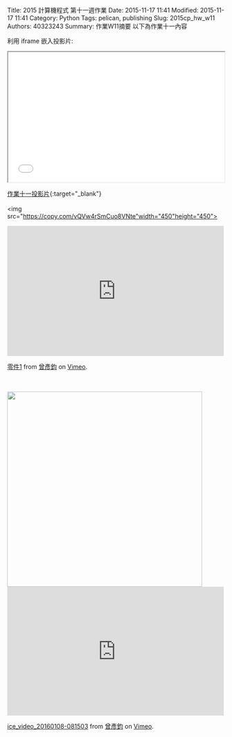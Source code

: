 Title: 2015 計算機程式 第十一週作業
Date: 2015-11-17 11:41
Modified: 2015-11-17 11:41
Category: Python
Tags: pelican, publishing
Slug: 2015cp_hw_w11
Authors: 40323243
Summary: 作業W11摘要
以下為作業十一內容

利用 iframe 嵌入投影片:

<iframe src="simplest11.html" width="500" height="300"></iframe>

[作業十一投影片](simplest11.html){:target="_blank"}
<br/>
<br/>
<img src="https://copy.com/vQVw4rSmCuo8VNte"width="450"height="450">
<br/>

  <iframe src="https://player.vimeo.com/video/150256535" width="500" height="300" frameborder="0" webkitallowfullscreen mozallowfullscreen allowfullscreen></iframe> <p><a href="https://vimeo.com/150256535">零件1</a> from <a href="https://vimeo.com/user45620742">曾彥鈞</a> on <a href="https://vimeo.com">Vimeo</a>.</p>
  
<br/>
<br/>
<img src="https://copy.com/2C1TmEIKZrQE2bJp"width="450"height="450">
<br/>

<iframe src="https://player.vimeo.com/video/151093034" width="500" height="297" frameborder="0" webkitallowfullscreen mozallowfullscreen allowfullscreen></iframe> <p><a href="https://vimeo.com/151093034">ice_video_20160108-081503</a> from <a href="https://vimeo.com/user45620742">曾彥鈞</a> on <a href="https://vimeo.com">Vimeo</a>.</p>